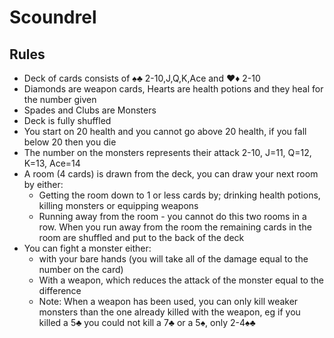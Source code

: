 # Scoundrel

## Rules

- Deck of cards consists of ♠️♣️ 2-10,J,Q,K,Ace and ♥️♦️ 2-10
- Diamonds are weapon cards, Hearts are health potions and they heal for the number given
- Spades and Clubs are Monsters
- Deck is fully shuffled
- You start on 20 health and you cannot go above 20 health, if you fall below 20 then you die
- The number on the monsters represents their attack 2-10, J=11, Q=12, K=13, Ace=14
- A room (4 cards) is drawn from the deck, you can draw your next room by either:
    - Getting the room down to 1 or less cards by; drinking health potions, killing monsters or equipping weapons
    - Running away from the room - you cannot do this two rooms in a row. When you run away from the room the remaining cards in the room are shuffled and put to the back of the deck
- You can fight a monster either:
    - with your bare hands (you will take all of the damage equal to the number on the card)
    - With a weapon, which reduces the attack of the monster equal to the difference
    - Note: When a weapon has been used, you can only kill weaker monsters than the one already killed with the weapon, eg if you killed a 5♣️ you could not kill a 7♣️ or a 5♠️, only 2-4♠️♣️
